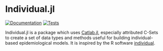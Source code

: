 # Individual.jl

<!-- badges start -->
[![Documentation](https://github.com/slwu89/Individual.jl/actions/workflows/docs.yml/badge.svg?branch=main)](https://slwu89.github.io/Individual.jl/dev/)
[![Tests](https://github.com/slwu89/Individual.jl/actions/workflows/tests.yml/badge.svg)](https://github.com/slwu89/Individual.jl/actions/workflows/tests.yml)
<!-- badges end -->

Individual.jl is a package which uses [Catlab.jl](https://algebraicjulia.github.io/Catlab.jl/stable/),
especially attributed C-Sets to create a set of data types and methods useful for building
individual-based epidemiological models. It is inspired by the R software [individual](https://mrc-ide.github.io/individual/).
